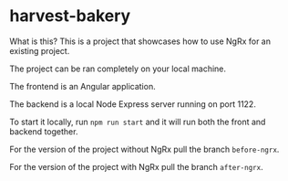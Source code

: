 # harvest-bakery

What is this? This is a project that showcases how to use NgRx for an existing project.

The project can be ran completely on your local machine.

The frontend is an Angular application.

The backend is a local Node Express server running on port 1122.

To start it locally, run `npm run start` and it will run both the front and backend together.

For the version of the project without NgRx pull the branch `before-ngrx`.

For the version of the project with NgRx pull the branch `after-ngrx`.
